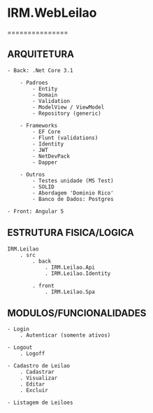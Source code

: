 # IRM.WebLeilao
===============

ARQUITETURA
-----------

	- Back: .Net Core 3.1

		- Padroes
			- Entity
			- Domain
			- Validation
			- ModelView / ViewModel
			- Repository (generic)

		- Frameworks
			- EF Core
			- Flunt (validations)
			- Identity
			- JWT
			- NetDevPack
			- Dapper

		- Outros
			- Testes unidade (MS Test)
			- SOLID
			- Abordagem 'Dominio Rico' 
			- Banco de Dados: Postgres

	- Front: Angular 5


ESTRUTURA FISICA/LOGICA
-----------------------

	IRM.Leilao
		. src
			. back
				. IRM.Leilao.Api
				. IRM.Leilao.Identity
				
			. front
				. IRM.Leilao.Spa
			
			
MODULOS/FUNCIONALIDADES
-----------------------
	- Login
		. Autenticar (somente ativos)

	- Logout
		. Logoff

	- Cadastro de Leilao
		. Cadastrar
		. Visualizar
		. Editar
		. Excluir
	
	- Listagem de Leiloes
	
	